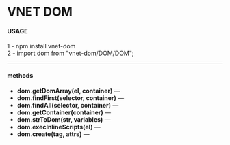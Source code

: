 <h1>VNET DOM</h1>

<h4>USAGE</h4>
1 - npm install vnet-dom
<br>
2 - import dom from "vnet-dom/DOM/DOM";
<hr>
<h4>methods</h4>
<ul>
  <li><strong>dom.getDomArray(el, container)</strong> &mdash; </li>
  <li><strong>dom.findFirst(selector, container)</strong> &mdash; </li>
  <li><strong>dom.findAll(selector, container)</strong> &mdash; </li>
  <li><strong>dom.getContainer(container)</strong> &mdash; </li>
  <li><strong>dom.strToDom(str, variables)</strong> &mdash; </li>
  <li><strong>dom.execInlineScripts(el)</strong> &mdash; </li>
  <li><strong>dom.create(tag, attrs)</strong> &mdash; </li>
</ul>
